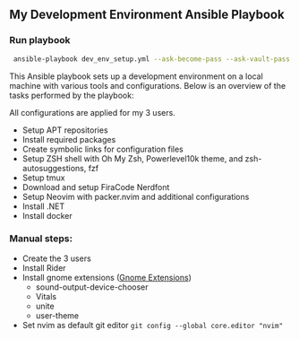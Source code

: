 ## My Development Environment Ansible Playbook

### Run playbook

```bash
 ansible-playbook dev_env_setup.yml --ask-become-pass --ask-vault-pass
```

This Ansible playbook sets up a development environment on a local machine with various tools and configurations. Below is an overview of the tasks performed by the playbook:

All configurations are applied for my 3 users.

- Setup APT repositories
- Install required packages
- Create symbolic links for configuration files
- Setup ZSH shell with Oh My Zsh, Powerlevel10k theme, and zsh-autosuggestions, fzf
- Setup tmux
- Download and setup FiraCode Nerdfont
- Setup Neovim with packer.nvim and additional configurations
- Install .NET
- Install docker

### Manual steps:

- Create the 3 users
- Install Rider
- Install gnome extensions ([Gnome Extensions](https://extensions.gnome.org/))
     - sound-output-device-chooser
     - Vitals
     - unite
     - user-theme
- Set nvim as default git editor `git config --global core.editor "nvim"`


